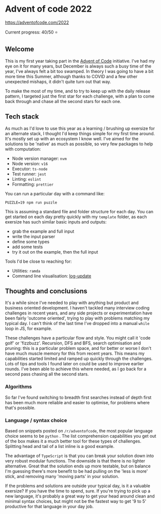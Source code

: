 # Advent of code 2022

https://adventofcode.com/2022

Current progress: 40/50 ⭐️

## Welcome

This is my first year taking part in the [Advent of Code](https://adventofcode.com/) initiative. I've had my eye on it for many years, but December is always such a busy time of the year, I've always felt a bit too swamped. In theory I was going to have a bit more time this Summer, although thanks to COVID and a few other unexpected mishaps, it didn't quite turn out that way.

To make the most of my time, and to try to keep up with the daily release pattern, I targeted just the first star for each challenge, with a plan to come back through and chase all the second stars for each one.

## Tech stack

As much as I'd love to use this year as a learning / brushing up exersize for an alternate stack, I thought I'd keep things simple for my first time around. It's mostly set up with an ecosystem I know well. I've aimed for the solutions to be 'native' as much as possible, so very few packages to help with computation:

- Node version manager: `nvm`
- Node version: `v16`
- Executor: `ts-node`
- Test runner: `jest`
- Linting: `eslint`
- Formatting: `prettier`

You can run a particular day with a command like:

`PUZZLE=19 npm run puzzle`

This is assuming a standard file and folder structure for each day. You can get started on each day pretty quickly with my `template` folder, as each exersize has such similar basic inputs and outputs:

- grab the example and full input
- write the input parser
- define some types
- add some tests
- try it out on the example, then the full input

Tools I'd be close to reaching for:

- Utilities: `ramda`
- Command line visualisation: [log-update](https://www.npmjs.com/package/log-update)

## Thoughts and conclusions

It's a while since I've needed to play with anything but product and business oriented development. I haven't tackled many interview coding challenges in recent years, and any side projects or experimentation have been fairly 'outcome oriented', trying to play with problems matching my typical day. I can't think of the last time I've dropped into a manual `while` loop in JS, for example.

These challenges have a particular flow and style. You might call it 'code golf' or 'fizzbuzz'. Recursion, DFS and BFS, search optimisation and pruning: this is a particular problem space, and for better or worse I don't have much muscle memory for this from recent years. This means my capabilities started limited and ramped up quickly through the challenges. Lots of tips and tools I found later on could be used to improve earlier rounds. I've been able to achieve this where needed, as I go back for a second pass chasing all the second stars.

### Algorithms

So far I've found switching to breadth first searches instead of depth first has been much more reliable and easier to optimise, for problems where that's possible.

### Language / syntax choice

Based on snippets posted on `/r/adventofcode`, the most popular language choice seems to be `python` . The list comprehension capabilities you get out of the box makes it a much better tool for these types of challenges. Splitting head and tail of a list inline is a good example.

The advantage of `TypeScript` is that you can break your solution down into very robust modular functions. The downside is that there is no lighter alternative. Great that the solution ends up more testable, but on balance I'm guessing there's more benefit to be had pulling on the 'less is more' stick, and removing many 'moving parts' in your solution.

If the problems and solutions are outside your typical day, is it a valuable exersize? If you have the time to spend, sure. If you're trying to pick up a new language, it's probably a great way to get your head around clean and minimal syntax choices, but might not be the fastest way to get '9 to 5' productive for that language in your day job.
